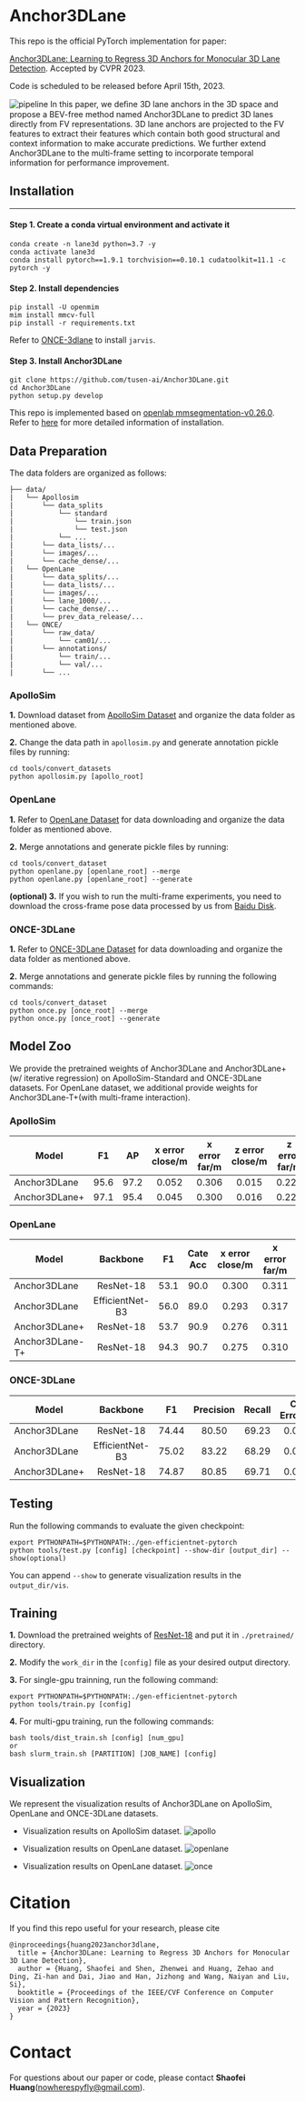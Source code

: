 # Anchor3DLane
This repo is the official PyTorch implementation for paper:

[Anchor3DLane: Learning to Regress 3D Anchors for Monocular 3D Lane Detection](https://arxiv.org/abs/2301.02371). Accepted by CVPR 2023.

Code is scheduled to be released before April 15th, 2023.

![pipeline](images/pipeline.png)
In this paper, we deﬁne 3D lane anchors in the 3D space and propose a BEV-free method named Anchor3DLane to predict 3D lanes directly from FV representations. 3D lane anchors are projected to the FV features to extract their features which contain both good structural and context information to make accurate predictions. We further extend Anchor3DLane to the multi-frame setting to incorporate temporal information for performance improvement.
## Installation
---

#### **Step 1.** Create a conda virtual environment and activate it
```
conda create -n lane3d python=3.7 -y
conda activate lane3d
conda install pytorch==1.9.1 torchvision==0.10.1 cudatoolkit=11.1 -c pytorch -y
```

#### **Step 2.** Install dependencies
```
pip install -U openmim
mim install mmcv-full
pip install -r requirements.txt
```
Refer to [ONCE-3dlane](https://github.com/once-3dlanes/once_3dlanes_benchmark/tree/master/wheels) to install `jarvis`.

#### **Step 3.** Install Anchor3DLane
```
git clone https://github.com/tusen-ai/Anchor3DLane.git
cd Anchor3DLane
python setup.py develop
```

This repo is implemented based on [openlab mmsegmentation-v0.26.0](https://github.com/open-mmlab/mmsegmentation/tree/v0.26.0). Refer to [here](https://github.com/open-mmlab/mmsegmentation/blob/v0.26.0/docs/en/get_started.md#installation) for more detailed information of installation.

## Data Preparation
The data folders are organized as follows:
```
├── data/
|   └── Apollosim
|       └── data_splits
|           └── standard
|               └── train.json
|               └── test.json
|           └── ...
|       └── data_lists/...
|       └── images/...
|       └── cache_dense/...
|   └── OpenLane
|       └── data_splits/...
|       └── data_lists/...
|       └── images/...
|       └── lane_1000/...
|       └── cache_dense/...
|       └── prev_data_release/...
|   └── ONCE/
|       └── raw_data/
|           └── cam01/...
|       └── annotations/
|           └── train/...
|           └── val/...
|       └── ...
```
### ApolloSim
**1.** Download dataset from [ApolloSim Dataset](https://github.com/yuliangguo/3D_Lane_Synthetic_Dataset) and organize the data folder as mentioned above.

**2.** Change the data path in `apollosim.py` and generate annotation pickle files by running:
```
cd tools/convert_datasets
python apollosim.py [apollo_root]
```

### OpenLane
**1.** Refer to [OpenLane Dataset](https://github.com/OpenDriveLab/OpenLane) for data downloading and organize the data folder as mentioned above.

**2.** Merge annotations and generate pickle files by running:
```
cd tools/convert_dataset
python openlane.py [openlane_root] --merge
python openlane.py [openlane_root] --generate
```

**(optional) 3.** If you wish to run the multi-frame experiments, you need to download the cross-frame pose data processed by us from [Baidu Disk](https://pan.baidu.com/s/1fxwyLeueTQKg6iBhFeIAog?pwd=7qkx).

### ONCE-3DLane
**1.** Refer to [ONCE-3DLane Dataset](https://github.com/once-3dlanes/once_3dlanes_benchmark) for data downloading and organize the data folder as mentioned above.

**2.** Merge annotations and generate pickle files by running the following commands:
```
cd tools/convert_dataset
python once.py [once_root] --merge
python once.py [once_root] --generate
```

## Model Zoo
We provide the pretrained weights of Anchor3DLane and Anchor3DLane+(w/ iterative regression) on ApolloSim-Standard and ONCE-3DLane datasets. 
For OpenLane dataset, we additional provide weights for Anchor3DLane-T+(with multi-frame interaction).

### ApolloSim

Model | F1 | AP | x error close/m | x error far/m | z error close/m | z error far/m | Baidu Disk Link
--- |:---:|:---:|:---:|:---:|:---:|:---:|---:
Anchor3DLane | 95.6 | 97.2 | 0.052 | 0.306 | 0.015 | 0.223 | [download](https://pan.baidu.com/s/1HPYxsNNSOO5CY7-RwAt9cw?pwd=bqvy)
Anchor3DLane+ | 97.1 | 95.4 | 0.045 | 0.300 | 0.016 | 0.223 | [download](https://pan.baidu.com/s/1f4Ssts_cUU7kGtXUyRulLA?pwd=pfe5)

### OpenLane

Model | Backbone | F1 | Cate Acc | x error close/m | x error far/m | z error close/m | z error far/m | Baidu Disk Link
--- |:---:|:---:|:---:|:---:|:---:|:---:|:---:|---:
Anchor3DLane | ResNet-18 | 53.1 | 90.0 | 0.300 | 0.311 | 0.103 | 0.139 | [download](https://pan.baidu.com/s/1doS4NzNdxjjuKLTazVvQFw?pwd=b7b5)
Anchor3DLane | EfficientNet-B3 | 56.0 | 89.0 | 0.293 | 0.317 | 0.103 | 0.130 | To be added
Anchor3DLane+ | ResNet-18 | 53.7 | 90.9 | 0.276 | 0.311 | 0.107 | 0.138 | [download](https://pan.baidu.com/s/1n1kzIWKCEY9VOBuyi5RU_g?pwd=ew8k)
Anchor3DLane-T+ | ResNet-18 | 94.3 | 90.7 | 0.275 | 0.310 | 0.105 | 0.135 | [download](https://pan.baidu.com/s/1aEzaqONTa93xQlacQL_N8g?pwd=ymk2)

### ONCE-3DLane
Model | Backbone | F1 | Precision | Recall | CD Error/m | Baidu Disk Link
--- |:---:|:---:|:---:|:---:|:---:|---:
Anchor3DLane | ResNet-18 | 74.44 | 80.50 | 69.23 | 0.064 | [download](https://pan.baidu.com/s/1-vjriECcWQrVCCb-iumR8w?pwd=8nrc)
Anchor3DLane | EfficientNet-B3 | 75.02 | 83.22 | 68.29 | 0.064 | To be added
Anchor3DLane+ | ResNet-18 | 74.87 | 80.85 | 69.71 | 0.060 | [download](https://pan.baidu.com/s/1wNx1MY1fhLJJdYWT2P5JDA?pwd=q2xk)

## Testing
Run the following commands to evaluate the given checkpoint:
```
export PYTHONPATH=$PYTHONPATH:./gen-efficientnet-pytorch
python tools/test.py [config] [checkpoint] --show-dir [output_dir] --show(optional)
```
You can append `--show` to generate visualization results in the `output_dir/vis`.

## Training
**1.** Download the pretrained weights of [ResNet-18](https://pan.baidu.com/s/1bahxlmC5EKHYL4vVt1pTlg?pwd=vjtx) and put it in `./pretrained/` directory.

**2.** Modify the `work_dir` in the `[config]` file as your desired output directory.

**3.** For single-gpu trainning, run the following command:
```
export PYTHONPATH=$PYTHONPATH:./gen-efficientnet-pytorch
python tools/train.py [config]
```

**4.** For multi-gpu training, run the following commands:
```
bash tools/dist_train.sh [config] [num_gpu] 
or
bash slurm_train.sh [PARTITION] [JOB_NAME] [config]
```

## Visualization
We represent the visualization results of Anchor3DLane on ApolloSim, OpenLane and ONCE-3DLane datasets.

* Visualization results on ApolloSim dataset.
![apollo](images/vis_apollo.png)

* Visualization results on OpenLane dataset.
![openlane](images/vis_openlane.png)

* Visualization results on OpenLane dataset.
![once](images/vis_once.png)


# Citation
If you find this repo useful for your research, please cite
```
@inproceedings{huang2023anchor3dlane,
  title = {Anchor3DLane: Learning to Regress 3D Anchors for Monocular 3D Lane Detection},
  author = {Huang, Shaofei and Shen, Zhenwei and Huang, Zehao and Ding, Zi-han and Dai, Jiao and Han, Jizhong and Wang, Naiyan and Liu, Si},
  booktitle = {Proceedings of the IEEE/CVF Conference on Computer Vision and Pattern Recognition},
  year = {2023}
}
```
# Contact
For questions about our paper or code, please contact **Shaofei Huang**(nowherespyfly@gmail.com).
